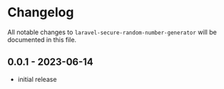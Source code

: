 # Changelog

All notable changes to `laravel-secure-random-number-generator` will be documented in this file.

## 0.0.1 - 2023-06-14

- initial release
